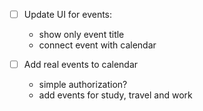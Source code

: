 - [ ] Update UI for events:

  - show only event title
  - connect event with calendar

- [ ] Add real events to calendar
  - simple authorization?
  - add events for study, travel and work
